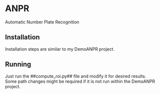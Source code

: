 # ANPR
Automatic Number Plate Recognition

## Installation

Installation steps are similar to my DemoANPR project.

## Running

Just run the ##compute_roi.py## file and modify it for desired results. Some path changes might be required if it is not run within the DemoANPR project.
